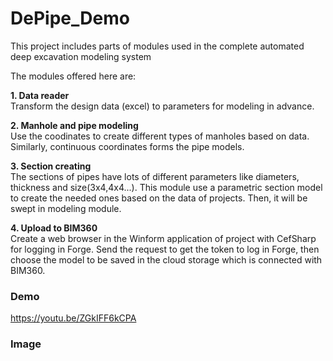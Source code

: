 # DePipe_Demo

This project includes parts of modules used in the complete automated deep excavation modeling system

The modules offered here are:

**1. Data reader**\
    Transform the design data (excel) to parameters for modeling in advance.

**2. Manhole and pipe modeling**\
    Use the coodinates to create different types of manholes based on data. Similarly, continuous coordinates forms the pipe models. 
 
**3. Section creating**\
    The sections of pipes have lots of different parameters like diameters, thickness and size(3x4,4x4...).
    This module use a parametric section model to create the needed ones based on the data of projects. Then, it will be swept in modeling module.
  
**4. Upload to BIM360**\
    Create a web browser in the Winform application of project with CefSharp for logging in Forge.
    Send the request to get the token to log in Forge, then choose the model to be saved in the cloud storage which is connected with BIM360.

### Demo
https://youtu.be/ZGkIFF6kCPA

### Image
